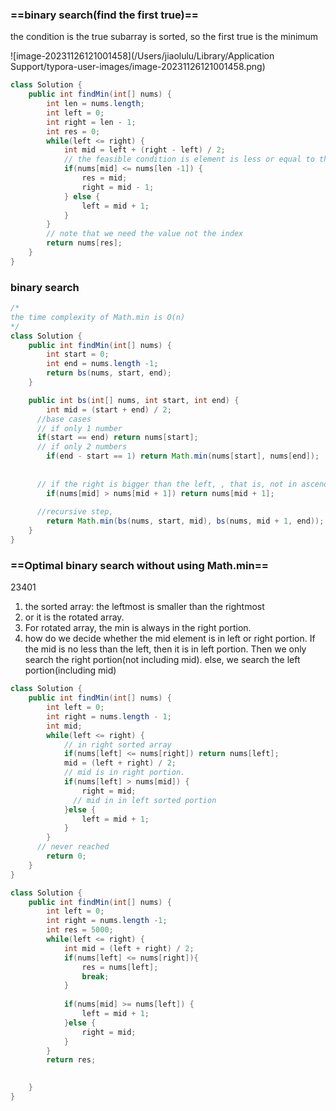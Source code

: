 ### ==binary search(find the first true)==

the condition is the true subarray is sorted, so the first true is the minimum

![image-20231126121001458](/Users/jiaolulu/Library/Application Support/typora-user-images/image-20231126121001458.png)

```java
class Solution {
    public int findMin(int[] nums) {
        int len = nums.length;
        int left = 0;
        int right = len - 1;
        int res = 0;
        while(left <= right) {
            int mid = left + (right - left) / 2;
            // the feasible condition is element is less or equal to the last element
            if(nums[mid] <= nums[len -1]) {
                res = mid;
                right = mid - 1;
            } else {
                left = mid + 1;
            }
        }
        // note that we need the value not the index
        return nums[res];
    }
}
```



### binary search

```java
/*
the time complexity of Math.min is O(n)
*/
class Solution {
    public int findMin(int[] nums) {
        int start = 0;
        int end = nums.length -1;
        return bs(nums, start, end);
    }

    public int bs(int[] nums, int start, int end) {
        int mid = (start + end) / 2;
      //base cases
      // if only 1 number
      if(start == end) return nums[start];
      // if only 2 numbers 
        if(end - start == 1) return Math.min(nums[start], nums[end]);
     
      
      // if the right is bigger than the left, , that is, not in ascending order, we find the pivot
        if(nums[mid] > nums[mid + 1]) return nums[mid + 1];
      
      //recursive step,
        return Math.min(bs(nums, start, mid), bs(nums, mid + 1, end));
    }
}
```

### ==Optimal binary search without using Math.min==

23401



1. the sorted array: the leftmost is smaller than the rightmost
2. or it is the rotated array.
3. For rotated array, the min is always in the right portion.
4. how do we decide whether the mid element is in left or right portion. If the mid is no less than the left, then it is in left portion. Then we only search the right portion(not including mid). else, we search the left portion(including mid)

```java
class Solution {
    public int findMin(int[] nums) {
        int left = 0;
        int right = nums.length - 1;
        int mid;
        while(left <= right) {
            // in right sorted array
            if(nums[left] <= nums[right]) return nums[left];
            mid = (left + right) / 2;
            // mid is in right portion. 
            if(nums[left] > nums[mid]) {
                right = mid;
              // mid in in left sorted portion
            }else {
                left = mid + 1;
            }
        }
      // never reached
        return 0;   
    }
}
```

```java
class Solution {
    public int findMin(int[] nums) {
        int left = 0;
        int right = nums.length -1;
        int res = 5000;
        while(left <= right) {
            int mid = (left + right) / 2;
            if(nums[left] <= nums[right]){
                res = nums[left];
                break;
            }
            
            if(nums[mid] >= nums[left]) {
                left = mid + 1;
            }else {
                right = mid;
            }
        }
        return res;

        
    }
}
```


